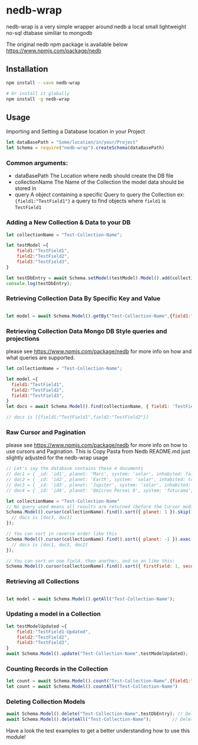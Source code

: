 # nedb-wrap 

nedb-wrap is a very simple wrapper around nedb a local small lightweight no-sql dtabase similiar to mongodb

The original nedb npm package is available below
https://www.npmjs.com/package/nedb


## Installation 


````bash
npm install --save nedb-wrap

# Or install it globally
npm install -g nedb-wrap
````

## Usage


Importing and Setting a Database location in your Project

```js
let dataBasePath = "Some/location/in/your/Project"
let Schema = require("nedb-wrap").createSchema(dataBasePath)
```

### Common arguments:

- dataBasePath
  The Location where nedb should create the DB file
- collectionName
  The Name of the Collection the model data should be stored in  
- query
  A object containing a specific Query to query the Collection ex: ``{field1:"TestField1"}`` a query to find objects where ``field1`` is ``TestField1``

  
### Adding a New Collection & Data to your DB

```js
let collectionName = "Test-Collection-Name";

let testModel ={
    field1:"TestField1",
    field2:"TestField2",
    field3:"TestField3",
}

let testDbEntry = await Schema.setModel(testModel).Model().add(collectionName)
console.log(testDbEntry);

```



### Retrieving Collection Data By Specific Key and Value

```js

let model = await Schema.Model().getBy("Test-Collection-Name",{field1:"TestField1"});

```
### Retrieving Collection Data Mongo DB Style queries and projections 
please see https://www.npmjs.com/package/nedb for more info on how and what queries are supported.


```js
let collectionName = "Test-Collection-Name";

let model ={
  field1:"TestField1",
  field2:"TestField2",
  field3:"TestField3",
}
let docs = await Schema.Model().find(collectionName, { field1: 'TestField1' }, { field1: 1, field2: 1, field3: 0, _id:0 });

// docs is [{field1:"TestField1",field2:"TestField2"}]
```
### Raw Cursor and Pagination

please see https://www.npmjs.com/package/nedb for more info on how to use cursors and Pagination.
This is Copy Pasta from Nedb README.md just slightly adjusted for the nedb-wrap usage

```js
// Let's say the database contains these 4 documents
// doc1 = { _id: 'id1', planet: 'Mars', system: 'solar', inhabited: false, satellites: ['Phobos', 'Deimos'] }
// doc2 = { _id: 'id2', planet: 'Earth', system: 'solar', inhabited: true, humans: { genders: 2, eyes: true } }
// doc3 = { _id: 'id3', planet: 'Jupiter', system: 'solar', inhabited: false }
// doc4 = { _id: 'id4', planet: 'Omicron Persei 8', system: 'futurama', inhabited: true, humans: { genders: 7 } }

let collectionName = "Test-Collection-Name"
// No query used means all results are returned (before the Cursor modifiers)
Schema.Model().cursor(collectionName).find().sort({ planet: 1 }).skip(1).limit(2).exec(function (err, docs) {
  // docs is [doc3, doc1]
});

// You can sort in reverse order like this
Schema.Model().cursor(collectionName).find().sort({ planet: -1 }).exec(function (err, docs) {
  // docs is [doc1, doc3, doc2]
});

// You can sort on one field, then another, and so on like this:
Schema.Model().cursor(collectionName).find().sort({ firstField: 1, secondField: -1 })
```

### Retrieving all Collections 

```js

let model = await Schema.Model().getAll("Test-Collection-Name");

```

### Updating a model in a Collection

```js
let testModelUpdated ={
    field1:"TestField1-Updated",
    field2:"TestField2",
    field3:"TestField3",
}
await Schema.Model().update("Test-Collection-Name",testModelUpdated);

```
### Counting Records in the Collection

```js
let count = await Schema.Model().count("Test-Collection-Name",{field1:"TestField1"}) // Count records with a specific key and Values
let count = await Schema.Model().countAll("Test-Collection-Name")                    // count all Records for given Collection
```

### Deleting Collection Models

```js
await Schema.Model().delete("Test-Collection-Name",testDbEntry); // Delete a Model in the Collection
await Schema.Model().deleteAll("Test-Collection-Name");        // Delete all Models in the Collection
```


Have a look the test examples to get a better understanding how to use this module!
